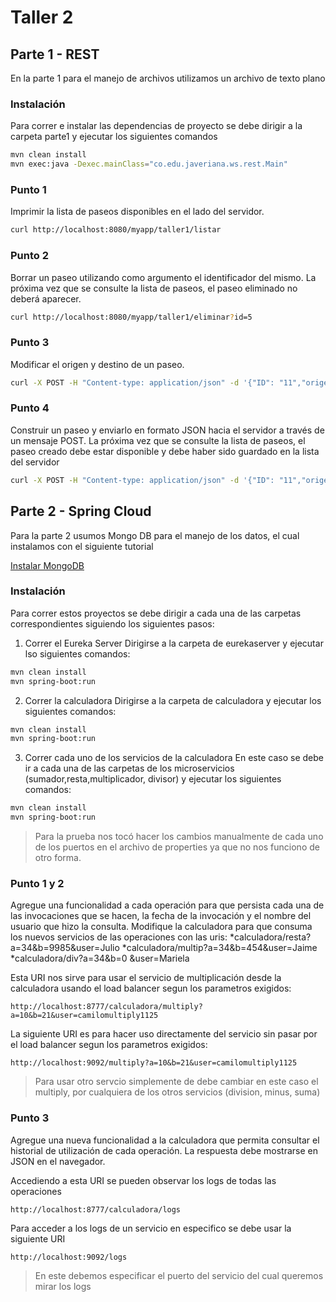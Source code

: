 # Taller 2

## Parte 1 - REST

En la parte 1 para el manejo de archivos utilizamos un archivo de texto plano

### Instalación

Para correr e instalar las dependencias de proyecto se debe dirigir a la carpeta parte1 y ejecutar los siguientes comandos

```bash
mvn clean install
mvn exec:java -Dexec.mainClass="co.edu.javeriana.ws.rest.Main"
```

### Punto 1

Imprimir la lista de paseos disponibles en el lado del servidor.

```bash
curl http://localhost:8080/myapp/taller1/listar
```

### Punto 2

Borrar un paseo utilizando como argumento el identificador del mismo. La próxima vez que se consulte la lista de paseos, el paseo eliminado no deberá aparecer. 

```bash
curl http://localhost:8080/myapp/taller1/eliminar?id=5
```

### Punto 3

Modificar el origen y destino de un paseo.

```bash
curl -X POST -H "Content-type: application/json" -d '{"ID": "11","origen": "aaaaa","destino": "bbbbb"}' http://localhost:8080/myapp/taller1/agregar
```

### Punto 4

Construir un paseo y enviarlo en formato JSON hacia el servidor a través de un mensaje POST. La próxima vez que se consulte la lista de paseos, el paseo creado debe estar disponible y debe haber sido guardado en la lista del servidor

```bash
curl -X POST -H "Content-type: application/json" -d '{"ID": "11","origen": "colombia","destino": "mexico"}' http://localhost:8080/myapp/taller1/editar
```

## Parte 2 - Spring Cloud

Para la parte 2 usumos Mongo DB para el manejo de los datos, el cual instalamos con el siguiente tutorial

[Instalar MongoDB](https://docs.mongodb.com/manual/administration/install-community/)

### Instalación

Para correr estos proyectos se debe dirigir a cada una de las carpetas correspondientes siguiendo los siguientes pasos:

1. Correr el Eureka Server
 Dirigirse a la carpeta de eurekaserver y ejecutar lso siguientes comandos:
```bash
mvn clean install
mvn spring-boot:run
```
2. Correr la calculadora
Dirigirse a la carpeta de calculadora y ejecutar los siguientes comandos:
```bash
mvn clean install
mvn spring-boot:run
```
3. Correr cada uno de los servicios de la calculadora
En este caso se debe ir a cada una de las carpetas de los microservicios (sumador,resta,multiplicador, divisor) y ejecutar los siguientes comandos:
```bash
mvn clean install
mvn spring-boot:run
```
> Para la prueba nos tocó hacer los cambios manualmente de cada uno de los puertos en el archivo de properties ya que no nos funciono de otro forma.

### Punto 1 y 2

Agregue una funcionalidad a cada operación para que persista cada una de las invocaciones que se hacen, la fecha de la invocación y el nombre del usuario que hizo la consulta.
Modifique la calculadora para que consuma los nuevos servicios de las operaciones con las uris:
*calculadora/resta?a=34&b=9985&user=Julio
*calculadora/multip?a=34&b=454&user=Jaime
*calculadora/div?a=34&b=0 &user=Mariela

Esta URI nos sirve para usar el servicio de multiplicación desde la calculadora usando el load balancer segun los parametros exigidos:

```
http://localhost:8777/calculadora/multiply?a=10&b=21&user=camilomultiply1125
```

La siguiente URI es para hacer uso directamente del servicio sin pasar por el load balancer segun los parametros exigidos:

```
http://localhost:9092/multiply?a=10&b=21&user=camilomultiply1125
```

> Para usar otro servcio simplemente de debe cambiar en este caso el multiply, por cualquiera de los otros servicios (division, minus, suma)

### Punto 3

Agregue una nueva funcionalidad a la calculadora que permita consultar el historial de utilización de cada operación. La respuesta debe mostrarse en JSON en el navegador.

Accediendo a esta URI se pueden observar los logs de todas las operaciones

```
http://localhost:8777/calculadora/logs
```

Para acceder a los logs de un servicio en especifico se debe usar la siguiente URI

```
http://localhost:9092/logs
```
>En este debemos especificar el puerto del servicio del cual queremos mirar los logs

